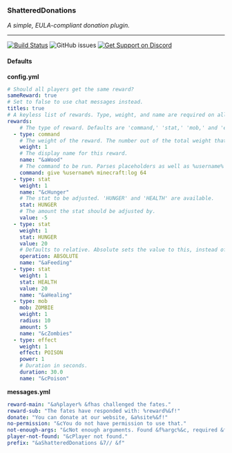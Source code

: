### ShatteredDonations
*A simple, EULA-compliant donation plugin.*
___
[![Build Status](http://projpi.org:8080/buildStatus/icon?job=ShatteredSuite%2FShatteredDonations%2Fmaster)](http://projpi.org:8080/job/ShatteredSuite/job/ShatteredDonations/job/master/)
![GitHub issues](https://img.shields.io/github/issues-raw/ShatteredSuite/ShatteredDonations.svg)
[![Get Support on Discord](https://img.shields.io/badge/get%20support-on%20discord-%237289DA.svg)](https://discordapp.com/invite/zUbNX9t)
#### Defaults

**config.yml**
```yaml
# Should all players get the same reward?
sameReward: true
# Set to false to use chat messages instead.
titles: true
# A keyless list of rewards. Type, weight, and name are required on all rewards.
rewards:
    # The type of reward. Defaults are 'command,' 'stat,' 'mob,' and 'effect.'
  - type: command
    # The weight of the reward. The number out of the total weight that this reward will be selected.
    weight: 1
    # The display name for this reward.
    name: "&aWood"
    # The command to be run. Parses placeholders as well as %username% for the player's username.
    command: give %username% minecraft:log 64
  - type: stat
    weight: 1
    name: "&cHunger"
    # The stat to be adjusted. 'HUNGER' and 'HEALTH' are available.
    stat: HUNGER
    # The amount the stat should be adjusted by.
    value: -5
  - type: stat
    weight: 1
    stat: HUNGER
    value: 20
    # Defaults to relative. Absolute sets the value to this, instead of adding the value to the current value.
    operation: ABSOLUTE
    name: "&aFeeding"
  - type: stat
    weight: 1
    stat: HEALTH
    value: 20
    name: "&aHealing"
  - type: mob
    mob: ZOMBIE
    weight: 1
    radius: 10
    amount: 5
    name: "&cZombies"
  - type: effect
    weight: 1
    effect: POISON
    power: 1
    # Duration in seconds.
    duration: 30.0
    name: "&cPoison"
```

**messages.yml**
```yaml
reward-main: "&a%player% &fhas challenged the fates."
reward-sub: "The fates have responded with: %reward%&f!"
donate: "You can donate at our website, &a%site%&f!"
no-permission: "&cYou do not have permission to use that."
not-enough-args: "&cNot enough arguments. Found &f%argc%&c, required &f%reqc%&c."
player-not-found: "&cPlayer not found."
prefix: "&aShatteredDonations &7// &f"
```